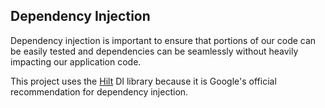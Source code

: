 ## Dependency Injection

Dependency injection is important to ensure that portions of our code can be easily tested and 
dependencies can be seamlessly without heavily impacting our application code.

This project uses the [Hilt](https://developer.android.com/training/dependency-injection/hilt-android) 
DI library because it is Google's official recommendation for dependency injection.

